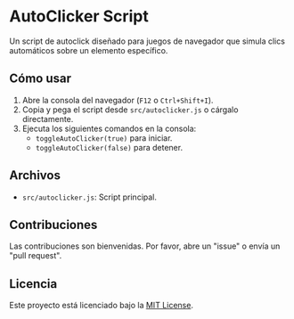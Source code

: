 # AutoClicker Script

Un script de autoclick diseñado para juegos de navegador que simula clics automáticos sobre un elemento específico.

## Cómo usar

1. Abre la consola del navegador (`F12` o `Ctrl+Shift+I`).
2. Copia y pega el script desde `src/autoclicker.js` o cárgalo directamente.
3. Ejecuta los siguientes comandos en la consola:
   - `toggleAutoClicker(true)` para iniciar.
   - `toggleAutoClicker(false)` para detener.

## Archivos

- `src/autoclicker.js`: Script principal.

## Contribuciones

Las contribuciones son bienvenidas. Por favor, abre un "issue" o envía un "pull request".

## Licencia

Este proyecto está licenciado bajo la [MIT License](LICENSE).
